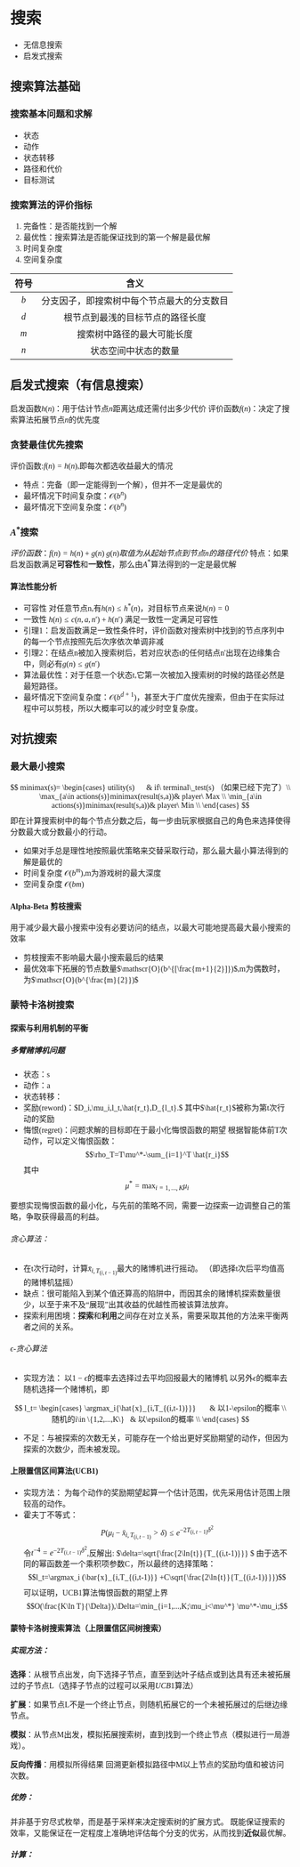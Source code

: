 <font face ="宋体">

# 搜索
* 无信息搜索
* 启发式搜索
## 搜索算法基础
### 搜索基本问题和求解
* 状态
* 动作
* 状态转移
* 路径和代价
* 目标测试
### 搜索算法的评价指标
1. 完备性：是否能找到一个解
2. 最优性：搜索算法是否能保证找到的第一个解是最优解
3. 时间复杂度
4. 空间复杂度

| 符号 | 含义 | 
|:-------------:| :-----:|
| $b$| 分支因子，即搜索树中每个节点最大的分支数目 |
| $d$ | 根节点到最浅的目标节点的路径长度|
|$m$| 搜索树中路径的最大可能长度 |
|$n$|状态空间中状态的数量|

## 启发式搜索（有信息搜索）
启发函数$h(n)$：用于估计节点$n$距离达成还需付出多少代价
评价函数$f(n)$：决定了搜索算法拓展节点$n$的优先度
### 贪婪最佳优先搜索
评价函数:$f(n)=h(n)$,即每次都选收益最大的情况
* 特点：完备（即一定能得到一个解），但并不一定是最优的
* 最坏情况下时间复杂度：$\mathscr{O}(b^n)$
* 最坏情况下空间复杂度：$\mathscr{O}(b^n)$
### $A^*$搜索
$评价函数：f(n)=h(n)+g(n)$
$g(n)取值为从起始节点到节点n的路径代价$
特点：如果启发函数满足**可容性**和**一致性**，那么由$A^*$算法得到的一定是最优解



#### 算法性能分析
* 可容性
对任意节点n,有$h(n)\le h^*(n)$，对目标节点来说$h(n) = 0$
* 一致性
$h(n)\le c(n,a,n')+h(n')$
满足一致性一定满足可容性
* 引理1：启发函数满足一致性条件时，评价函数对搜索树中找到的节点序列中的每一个节点按照先后次序依次单调非减
* 引理2：在结点n被加入搜索树后，若对应状态t的任何结点n'出现在边缘集合中，则必有$g(n)\le g(n')$
* 算法最优性：对于任意一个状态t,它第一次被加入搜索树的时候的路径必然是最短路径。
* 最坏情况下空间复杂度：$\mathscr{O}(b^{d+1})$，甚至大于广度优先搜索，但由于在实际过程中可以剪枝，所以大概率可以的减少时空复杂度。
## 对抗搜索
### 最大最小搜索
$$
minimax(s)=
\begin{cases}
utility(s)      & if\ terminal\_test(s) （如果已经下完了）\\
\max_{a\in actions(s)}minimax(result(s,a))& player\ Max \\
\min_{a\in actions(s)}minimax(result(s,a))& player\ Min \\
\end{cases}
$$
即在计算搜索树中的每个节点分数之后，每一步由玩家根据自己的角色来选择使得分数最大或分数最小的行动。
* 如果对手总是理性地按照最优策略来交替采取行动，那么最大最小算法得到的解是最优的
* 时间复杂度 $\mathscr{O}(b^m)$,m为游戏树的最大深度
* 空间复杂度 $\mathscr{O}(bm)$
#### Alpha-Beta 剪枝搜索
用于减少最大最小搜索中没有必要访问的结点，以最大可能地提高最大最小搜索的效率
* 剪枝搜索不影响最大最小搜索最后的结果
* 最优效率下拓展的节点数量$\mathscr{O}(b^{[\frac{m+1}{2}]})$,m为偶数时，为$\mathscr{O}(b^{\frac{m}{2}})$
### 蒙特卡洛树搜索
#### 探索与利用机制的平衡
##### 多臂赌博机问题
* 状态：s
* 动作：a
* 状态转移：
* 奖励(reword)：$D_i,\mu_i,l_t,\hat{r_t},D_{l_t}.$
其中$\hat{r_t}$被称为第t次行动的奖励
* 悔恨(regret)：问题求解的目标即在于最小化悔恨函数的期望
根据智能体前T次动作，可以定义悔恨函数：
$$\rho_T=T\mu^*-\sum_{i=1}^T \hat{r_i}$$
其中$$\mu^*=\max_{i=1,...,K} {\mu_i} $$

要想实现悔恨函数的最小化，与先前的策略不同，需要一边探索一边调整自己的策略，争取获得最高的利益。
###### 贪心算法：
* 在t次行动时，计算$\bar{x}_{i,T_{(i,t-1)}}$最大的赌博机进行摇动。
（即选择t次后平均值高的赌博机猛摇）
* 缺点：很可能陷入到某个值还算高的陷阱中，而因其余的赌博机探索数量很少，以至于来不及“展现”出其收益的优越性而被该算法放弃。
* 探索利用困境：**探索**和**利用**之间存在对立关系，需要采取其他的方法来平衡两者之间的关系。
###### $\epsilon$-贪心算法
* 实现方法：
以$1-\epsilon$的概率去选择过去平均回报最大的赌博机
以另外$\epsilon$的概率去随机选择一个赌博机，即

$$
l_t=
\begin{cases}
\argmax_i{\hat{x}_{i,T_{(i,t-1)}}}       & 以1-\epsilon的概率 \\
随机的i\in \{1,2,...,K\}   & 以\epsilon的概率 \\
\end{cases}
$$


* 不足：与被探索的次数无关，可能存在一个给出更好奖励期望的动作，但因为探索的次数少，而未被发现。
#### 上限置信区间算法(UCB1)
* 实现方法：
为每个动作的奖励期望起算一个估计范围，优先采用估计范围上限较高的动作。
* 霍夫丁不等式：
$$P(\mu_i-\bar{x}_{i,T_{(i,t-1)}}>\delta)\leq e^{-2T_{(i,t-1)} \delta^2} $$
令$t^{-4}=e^{-2T_{(i,t-1)} \delta^2}$,反解出: $\delta=\sqrt{\frac{2\ln{t}}{T_{(i,t-1)}}} $
由于选不同的幂函数差一个乘积项参数C，所以最终的选择策略：
$$l_t=\argmax_i (\bar{x}_{i,T_{(i,t-1)}} +C\sqrt{\frac{2\ln{t}}{T_{(i,t-1)}}})$$
可以证明，UCB1算法悔恨函数的期望上界
$$O(\frac{K\ln T}{\Delta}),\Delta=\min_{i=1,...,K;\mu_i<\mu^*} \mu^*-\mu_i;$$

#### 蒙特卡洛树搜索算法（上限置信区间树搜索）
##### 实现方法：
**选择**：从根节点出发，向下选择子节点，直至到达叶子结点或到达具有还未被拓展过的子节点L（选择子节点的过程可以采用$UCB1$算法）

**扩展**：如果节点L不是一个终止节点，则随机拓展它的一个未被拓展过的后继边缘节点。

**模拟**：从节点M出发，模拟拓展搜索树，直到找到一个终止节点（模拟进行一局游戏）。

**反向传播**：用模拟所得结果 回溯更新模拟路径中M以上节点的奖励均值和被访问次数。
##### 优势：
并非基于穷尽式枚举，而是基于采样来决定搜索树的扩展方式。
既能保证搜索的效率，又能保证在一定程度上准确地评估每个分支的优劣，从而找到**近似**最优解。
##### 计算：
